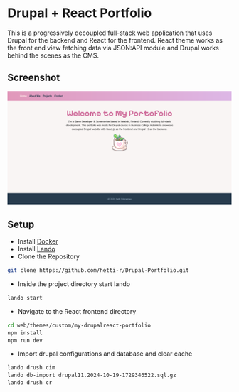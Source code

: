 # Drupal + React Portfolio

This is a progressively decoupled full-stack web application that uses Drupal for the backend and React for the frontend. React theme works as the front end view fetching data via JSON:API module and Drupal works behind the scenes as the CMS.

## Screenshot

![preview of the site](preview0.png)

## Setup

- Install [Docker](https://www.docker.com/)
- Install [Lando](https://docs.lando.dev/)
- Clone the Repository

```bash
git clone https://github.com/hetti-r/Drupal-Portfolio.git
```

- Inside the project directory start lando

```bash
lando start
```

- Navigate to the React frontend directory

```bash
cd web/themes/custom/my-drupalreact-portfolio
npm install
npm run dev
```

- Import drupal configurations and database and clear cache

```bash
lando drush cim
lando db-import drupal11.2024-10-19-1729346522.sql.gz
lando drush cr
```
